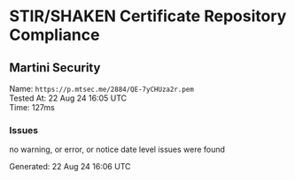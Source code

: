 # STIR/SHAKEN Certificate Repository Compliance

## Martini Security

Name: `https://p.mtsec.me/2884/QE-7yCHUza2r.pem`\
Tested At: 22 Aug 24 16:05 UTC\
Time: 127ms

### Issues

no warning, or error, or notice date level issues were found

Generated: 22 Aug 24 16:06 UTC